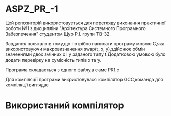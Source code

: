 # ASPZ_PR_-1
Цей репозиторій використовується для перегляду виконання практичної роботи №1 з дисципліни "Архітектура Системного Програмного Забезпечення" студентом Щур Р.І. групи ТВ-32.

Завдання полягало в тому,що потрібно написати програму мовою С,яка використовуючи макровизначення swap(t, x, y),здійснює обмін значеннями двох змінних x і y заданого типу t.Додатковою умовою було додати перевірку на сумісність типів х та y.

Програма складається з одного файлу,а саме PR1.c

Для компіляції програми викристовувася компілятор GCC,команда для компіляції виглядає 
# Використаний компілятор






